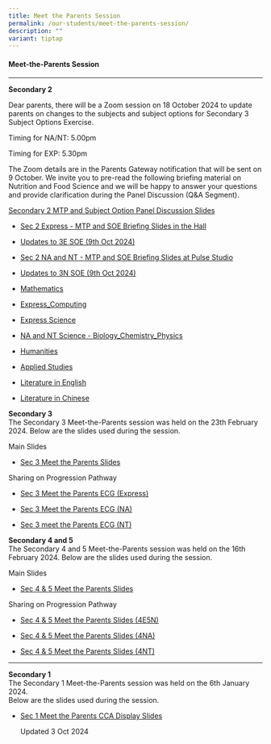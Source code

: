 ```yaml
---
title: Meet the Parents Session
permalink: /our-students/meet-the-parents-session/
description: ""
variant: tiptap
---
```

<h4>Meet-the-Parents Session</h4>
<hr>
<p><strong>Secondary 2</strong>
</p>
<p>Dear parents, there will be a Zoom session on 18 October 2024 to update
parents on changes to the subjects and subject options for Secondary 3
Subject Options Exercise.</p>
<p>Timing for NA/NT: 5.00pm</p>
<p>Timing for EXP: 5.30pm</p>
<p>The Zoom details are in the Parents Gateway notification that will be
sent on 9 October. We invite you to pre-read the following briefing material
on Nutrition and Food Science and we will be happy to answer your questions
and provide clarification during the Panel Discussion (Q&amp;A Segment).</p>
<p><u>Secondary 2 MTP and Subject Option Panel Discussion Slides</u>
</p>
<ul data-tight="true" class="tight">
<li>
<p><a href="/files/S2_MTP___SOE_Hall_Slides.pdf" rel="noopener nofollow" target="_blank">Sec 2 Express - MTP and SOE Briefing Slides in the Hall</a>
</p>
</li>
<li>
<p><a href="/files/S2_MTP___2025_3E_Subject_Combinations__FINAL__9_Oct.pdf" rel="noopener nofollow" target="_blank">Updates to 3E SOE (9th Oct 2024)</a>
</p>
</li>
<li>
<p><a href="/files/S2_MTP___SOE_Pulse_Studio_Slides.pdf" rel="noopener nofollow" target="_blank">Sec 2 NA and NT - MTP and SOE Briefing Slides at Pulse Studio</a>
</p>
</li>
<li>
<p><a href="/files/S2_MTP___2025_3N_Subject_Combinations__FINAL__9_Oct.pdf" rel="noopener nofollow" target="_blank">Updates to 3N SOE (9th Oct 2024)</a>
</p>
</li>
<li>
<p><a href="/files/1__Math.pdf" rel="noopener nofollow" target="_blank">Mathematics</a>
</p>
</li>
<li>
<p><a href="/files/IP___Computing_EXP__Slides_No_images.pdf" rel="noopener nofollow" target="_blank">Express_Computing</a>
</p>
</li>
<li>
<p><a href="/files/S2_MTP_2024___EX_Science_FINAL_REvised.pdf" rel="noopener nofollow" target="_blank">Express Science</a>
</p>
</li>
<li>
<p><a href="/files/S2_MTP_2024___NA_NT_Science___Biology_Chemistry_Physics_REvised.pdf" rel="noopener nofollow" target="_blank">NA and NT Science - Biology_Chemistry_Physics</a>
</p>
</li>
<li>
<p><a href="/files/4__Humanities__image_removed_.pdf" rel="noopener nofollow" target="_blank">Humanities</a>
</p>
</li>
<li>
<p><a href="/files/Applied_Studies___Updated.pdf" rel="noopener nofollow" target="_blank">Applied Studies</a>
</p>
</li>
<li>
<p><a href="/files/7__Literature_in_English.pdf" rel="noopener nofollow" target="_blank">Literature in English</a>
</p>
</li>
<li>
<p><a href="/files/8__Literature_in_Chinese.pdf" rel="noopener nofollow" target="_blank">Literature in Chinese</a>
</p>
</li>
</ul>
<p><strong>Secondary 3</strong> 
<br>The Secondary 3 Meet-the-Parents session was held on the 23th February
2024. Below are the slides used during the session.</p>
<p>Main Slides</p>
<ul data-tight="true" class="tight">
<li>
<p><a href="/files/S3_MTP_Slides.pdf" rel="noopener nofollow" target="_blank">Sec 3 Meet the Parents Slides</a>
</p>
</li>
</ul>
<p>Sharing on Progression Pathway</p>
<ul data-tight="true" class="tight">
<li>
<p><a href="/files/S3_MTP_ECG__3E_.pdf" rel="noopener nofollow" target="_blank">Sec 3 Meet the Parents ECG (Express)</a>
</p>
</li>
<li>
<p><a href="/files/S3_MTP_ECG__3NA_.pdf" rel="noopener nofollow" target="_blank">Sec 3 Meet the Parents ECG (NA)</a>
</p>
</li>
<li>
<p><a href="/files/S3_MTP_ECG__3NT_.pdf" rel="noopener nofollow" target="_blank">Sec 3 meet the Parents ECG (NT)</a>
</p>
</li>
</ul>
<p><strong>Secondary 4 and 5</strong> 
<br>The Secondary 4 and 5 Meet-the-Parents session was held on the 16th February
2024. Below are the slides used during the session.</p>
<p>Main Slides</p>
<ul data-tight="true" class="tight">
<li>
<p><a href="/files/S45_MTP_Slides.pdf" rel="noopener nofollow" target="_blank">Sec 4 &amp; 5 Meet the Parents Slides</a>
</p>
</li>
</ul>
<p>Sharing on Progression Pathway</p>
<ul data-tight="true" class="tight">
<li>
<p><a href="/files/S45_MTP_ECG__4E5N_.pdf" rel="noopener nofollow" target="_blank">Sec 4 &amp; 5 Meet the Parents Slides (4E5N)</a>
</p>
</li>
<li>
<p><a href="/files/S45_MTP_ECG__4NA_.pdf" rel="noopener nofollow" target="_blank">Sec 4 &amp; 5 Meet the Parents Slides (4NA)</a>
</p>
</li>
<li>
<p><a href="/files/S45_MTP_ECG__4NT_.pdf" rel="noopener nofollow" target="_blank">Sec 4 &amp; 5 Meet the Parents Slides (4NT)</a>
</p>
</li>
</ul>
<hr>
<p><strong>Secondary 1</strong> 
<br>The Secondary 1 Meet-the-Parents session was held on the 6th January 2024.
<br>Below are the slides used during the session.
<br>
</p>
<ul data-tight="true" class="tight">
<li>
<p><a href="/files/S1_MTP___CCA_Display_Slides.pdf" rel="noopener nofollow" target="_blank">Sec 1 Meet the Parents CCA Display Slides</a>
<br>
</p>
<p>Updated 3 Oct 2024</p>
</li>
</ul>
<p></p>